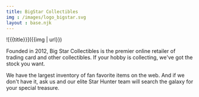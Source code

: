 ```yaml
---
title: BigStar Collectibles
img : /images/logo_bigstar.svg
layout : base.njk
---
```


![{{title}}]({{img | url}})



Founded in 2012, Big Star Collectibles is the premier online retailer of trading card and other collectibles. If your hobby is collecting, we've got the stock you want.

We have the largest inventory of fan favorite items on the web. And if we don't have it, ask us and our elite Star Hunter team will search the galaxy for your special treasure.

